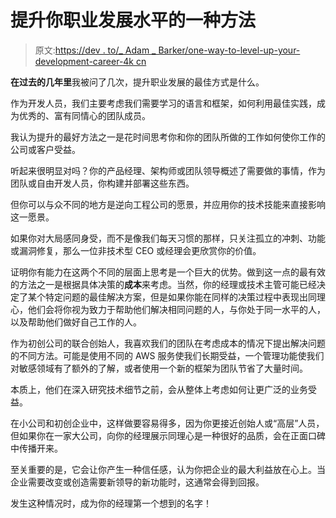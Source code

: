 # 提升你职业发展水平的一种方法

> 原文:[https://dev . to/_ Adam _ Barker/one-way-to-level-up-your-development-career-4k cn](https://dev.to/_adam_barker/one-way-to-level-up-your-development-career-4kcn)

**在过去的几年里**我被问了几次，提升职业发展的最佳方式是什么。

作为开发人员，我们主要考虑我们需要学习的语言和框架，如何利用最佳实践，成为优秀的、富有同情心的团队成员。

我认为提升的最好方法之一是花时间思考你和你的团队所做的工作如何使你工作的公司或客户受益。

听起来很明显对吗？你的产品经理、架构师或团队领导概述了需要做的事情，作为团队或自由开发人员，你构建并部署这些东西。

但你可以与众不同的地方是逆向工程公司的愿景，并应用你的技术技能来直接影响这一愿景。

如果你对大局感同身受，而不是像我们每天习惯的那样，只关注孤立的冲刺、功能或漏洞修复，那么一位非技术型 CEO 或经理会更欣赏你的价值。

证明你有能力在这两个不同的层面上思考是一个巨大的优势。做到这一点的最有效的方法之一是根据具体决策的**成本**来考虑。当然，你的经理或技术主管可能已经决定了某个特定问题的最佳解决方案，但是如果你能在同样的决策过程中表现出同理心，他们会将你视为致力于帮助他们解决相同问题的人，与你处于同一水平的人，以及帮助他们做好自己工作的人。

作为初创公司的联合创始人，我喜欢我们的团队在考虑成本的情况下提出解决问题的不同方法。可能是使用不同的 AWS 服务使我们长期受益，一个管理功能使我们对敏感领域有了额外的了解，或者使用一个新的框架为团队节省了大量时间。

本质上，他们在深入研究技术细节之前，会从整体上考虑如何让更广泛的业务受益。

在小公司和初创企业中，这样做要容易得多，因为你更接近创始人或“高层”人员，但如果你在一家大公司，向你的经理展示同理心是一种很好的品质，会在正面口碑中传播开来。

至关重要的是，它会让你产生一种信任感，认为你把企业的最大利益放在心上。当企业需要改变或创造需要新领导的新功能时，这通常会得到回报。

发生这种情况时，成为你的经理第一个想到的名字！
